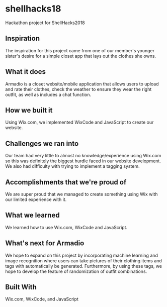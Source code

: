 # shellhacks18
Hackathon project for ShellHacks2018

## Inspiration
The inspiration for this project came from one of our member's younger sister's desire for a simple closet app that lays out the clothes she owns.

## What it does
Armadio is a closet website/mobile application that allows users to upload and rate their clothes, check the weather to ensure they wear the right outfit, as well as includes a chat function.

## How we built it
Using Wix.com, we implemented WixCode and JavaScript to create our website.

## Challenges we ran into
Our team had very little to almost no knowledge/experience using Wix.com so this was definitely the biggest hurdle faced in our website development. We also had difficulty with trying to implement a tagging system.

## Accomplishments that we're proud of
We are super proud that we managed to create something using Wix with our limited experience with it.

## What we learned
We learned how to use Wix.com, WixCode and JavaScript. 

## What's next for Armadio
We hope to expand on this project by incorporating machine learning and image recognition where users can take pictures of their clothing items and tags with automatically be generated. Furthermore, by using these tags, we hope to develop the feature of randomization of outfit combinations.

## Built With
Wix.com, WixCode, and JavaScript
